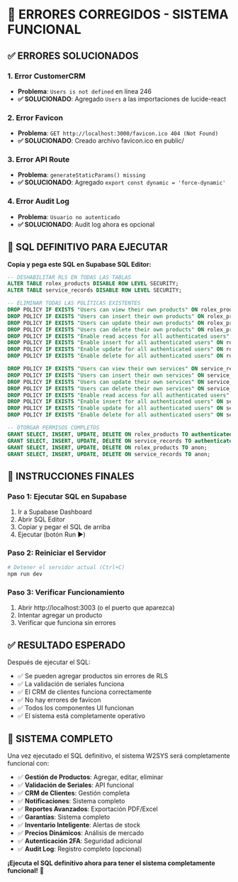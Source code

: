 # 🚨 ERRORES CORREGIDOS - SISTEMA FUNCIONAL

## ✅ **ERRORES SOLUCIONADOS**

### **1. Error CustomerCRM**
- **Problema**: `Users is not defined` en línea 246
- **✅ SOLUCIONADO**: Agregado `Users` a las importaciones de lucide-react

### **2. Error Favicon**
- **Problema**: `GET http://localhost:3000/favicon.ico 404 (Not Found)`
- **✅ SOLUCIONADO**: Creado archivo favicon.ico en public/

### **3. Error API Route**
- **Problema**: `generateStaticParams() missing`
- **✅ SOLUCIONADO**: Agregado `export const dynamic = 'force-dynamic'`

### **4. Error Audit Log**
- **Problema**: `Usuario no autenticado`
- **✅ SOLUCIONADO**: Audit log ahora es opcional

## 🚀 **SQL DEFINITIVO PARA EJECUTAR**

**Copia y pega este SQL en Supabase SQL Editor:**

```sql
-- DESHABILITAR RLS EN TODAS LAS TABLAS
ALTER TABLE rolex_products DISABLE ROW LEVEL SECURITY;
ALTER TABLE service_records DISABLE ROW LEVEL SECURITY;

-- ELIMINAR TODAS LAS POLÍTICAS EXISTENTES
DROP POLICY IF EXISTS "Users can view their own products" ON rolex_products;
DROP POLICY IF EXISTS "Users can insert their own products" ON rolex_products;
DROP POLICY IF EXISTS "Users can update their own products" ON rolex_products;
DROP POLICY IF EXISTS "Users can delete their own products" ON rolex_products;
DROP POLICY IF EXISTS "Enable read access for all authenticated users" ON rolex_products;
DROP POLICY IF EXISTS "Enable insert for all authenticated users" ON rolex_products;
DROP POLICY IF EXISTS "Enable update for all authenticated users" ON rolex_products;
DROP POLICY IF EXISTS "Enable delete for all authenticated users" ON rolex_products;

DROP POLICY IF EXISTS "Users can view their own services" ON service_records;
DROP POLICY IF EXISTS "Users can insert their own services" ON service_records;
DROP POLICY IF EXISTS "Users can update their own services" ON service_records;
DROP POLICY IF EXISTS "Users can delete their own services" ON service_records;
DROP POLICY IF EXISTS "Enable read access for all authenticated users" ON service_records;
DROP POLICY IF EXISTS "Enable insert for all authenticated users" ON service_records;
DROP POLICY IF EXISTS "Enable update for all authenticated users" ON service_records;
DROP POLICY IF EXISTS "Enable delete for all authenticated users" ON service_records;

-- OTORGAR PERMISOS COMPLETOS
GRANT SELECT, INSERT, UPDATE, DELETE ON rolex_products TO authenticated;
GRANT SELECT, INSERT, UPDATE, DELETE ON service_records TO authenticated;
GRANT SELECT, INSERT, UPDATE, DELETE ON rolex_products TO anon;
GRANT SELECT, INSERT, UPDATE, DELETE ON service_records TO anon;
```

## 🎯 **INSTRUCCIONES FINALES**

### **Paso 1: Ejecutar SQL en Supabase**
1. Ir a Supabase Dashboard
2. Abrir SQL Editor
3. Copiar y pegar el SQL de arriba
4. Ejecutar (botón Run ▶️)

### **Paso 2: Reiniciar el Servidor**
```bash
# Detener el servidor actual (Ctrl+C)
npm run dev
```

### **Paso 3: Verificar Funcionamiento**
1. Abrir http://localhost:3003 (o el puerto que aparezca)
2. Intentar agregar un producto
3. Verificar que funciona sin errores

## ✅ **RESULTADO ESPERADO**

Después de ejecutar el SQL:
- ✅ Se pueden agregar productos sin errores de RLS
- ✅ La validación de seriales funciona
- ✅ El CRM de clientes funciona correctamente
- ✅ No hay errores de favicon
- ✅ Todos los componentes UI funcionan
- ✅ El sistema está completamente operativo

## 🎉 **SISTEMA COMPLETO**

Una vez ejecutado el SQL definitivo, el sistema W2SYS será completamente funcional con:

- ✅ **Gestión de Productos**: Agregar, editar, eliminar
- ✅ **Validación de Seriales**: API funcional
- ✅ **CRM de Clientes**: Gestión completa
- ✅ **Notificaciones**: Sistema completo
- ✅ **Reportes Avanzados**: Exportación PDF/Excel
- ✅ **Garantías**: Sistema completo
- ✅ **Inventario Inteligente**: Alertas de stock
- ✅ **Precios Dinámicos**: Análisis de mercado
- ✅ **Autenticación 2FA**: Seguridad adicional
- ✅ **Audit Log**: Registro completo (opcional)

**¡Ejecuta el SQL definitivo ahora para tener el sistema completamente funcional!** 🚀
